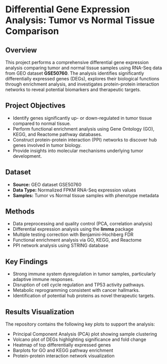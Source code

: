 # Differential Gene Expression Analysis: Tumor vs Normal Tissue Comparison

## Overview
This project performs a comprehensive differential gene expression analysis comparing tumor and normal tissue samples using RNA-Seq data from GEO dataset **GSE50760**. The analysis identifies significantly differentially expressed genes (DEGs), explores their biological functions through enrichment analysis, and investigates protein-protein interaction networks to reveal potential biomarkers and therapeutic targets.


## Project Objectives
- Identify genes significantly up- or down-regulated in tumor tissue compared to normal tissue.
- Perform functional enrichment analysis using Gene Ontology (GO), KEGG, and Reactome pathway databases.
- Construct protein-protein interaction (PPI) networks to discover hub genes involved in tumor biology.
- Provide insights into molecular mechanisms underlying tumor development.


## Dataset
- **Source:** GEO dataset GSE50760
- **Data Type:** Normalized FPKM RNA-Seq expression values
- **Samples:** Tumor vs Normal tissue samples with phenotype metadata


## Methods
- Data preprocessing and quality control (PCA, correlation analysis)
- Differential expression analysis using the **limma** package
- Multiple testing correction with Benjamini-Hochberg FDR
- Functional enrichment analysis via GO, KEGG, and Reactome
- PPI network analysis using STRING database


## Key Findings
- Strong immune system dysregulation in tumor samples, particularly adaptive immune responses.
- Disruption of cell cycle regulation and TP53 activity pathways.
- Metabolic reprogramming consistent with cancer hallmarks.
- Identification of potential hub proteins as novel therapeutic targets.


## Results Visualization
The repository contains the following key plots to support the analysis:
- Principal Component Analysis (PCA) plot showing sample clustering
- Volcano plot of DEGs highlighting significance and fold change
- Heatmap of top differentially expressed genes
- Barplots for GO and KEGG pathway enrichment
- Protein-protein interaction network visualization



